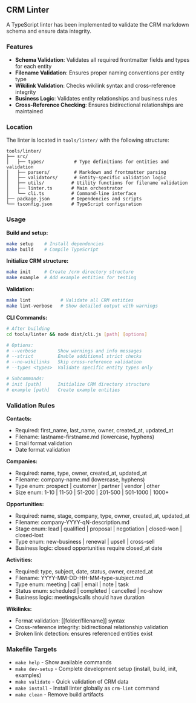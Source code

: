 
## CRM Linter

A TypeScript linter has been implemented to validate the CRM markdown schema and ensure data integrity.

### Features
- **Schema Validation**: Validates all required frontmatter fields and types for each entity
- **Filename Validation**: Ensures proper naming conventions per entity type
- **Wikilink Validation**: Checks wikilink syntax and cross-reference integrity
- **Business Logic**: Validates entity relationships and business rules
- **Cross-Reference Checking**: Ensures bidirectional relationships are maintained

### Location
The linter is located in `tools/linter/` with the following structure:
```
tools/linter/
├── src/
│   ├── types/           # Type definitions for entities and validation
│   ├── parsers/         # Markdown and frontmatter parsing
│   ├── validators/      # Entity-specific validation logic
│   ├── utils/          # Utility functions for filename validation
│   ├── linter.ts       # Main orchestrator
│   └── cli.ts          # Command-line interface
├── package.json        # Dependencies and scripts
└── tsconfig.json       # TypeScript configuration
```

### Usage

**Build and setup:**
```bash
make setup    # Install dependencies
make build    # Compile TypeScript
```

**Initialize CRM structure:**
```bash
make init     # Create /crm directory structure
make example  # Add example entities for testing
```

**Validation:**
```bash
make lint           # Validate all CRM entities
make lint-verbose   # Show detailed output with warnings
```

**CLI Commands:**
```bash
# After building
cd tools/linter && node dist/cli.js [path] [options]

# Options:
# --verbose        Show warnings and info messages
# --strict         Enable additional strict checks  
# --no-wikilinks   Skip cross-reference validation
# --types <types>  Validate specific entity types only

# Subcommands:
# init [path]      Initialize CRM directory structure
# example [path]   Create example entities
```

### Validation Rules

**Contacts:**
- Required: first_name, last_name, owner, created_at, updated_at
- Filename: lastname-firstname.md (lowercase, hyphens)
- Email format validation
- Date format validation

**Companies:**
- Required: name, type, owner, created_at, updated_at
- Filename: company-name.md (lowercase, hyphens)
- Type enum: prospect | customer | partner | vendor | other
- Size enum: 1-10 | 11-50 | 51-200 | 201-500 | 501-1000 | 1000+

**Opportunities:**
- Required: name, stage, company, type, owner, created_at, updated_at
- Filename: company-YYYY-qN-description.md
- Stage enum: lead | qualified | proposal | negotiation | closed-won | closed-lost
- Type enum: new-business | renewal | upsell | cross-sell
- Business logic: closed opportunities require closed_at date

**Activities:**
- Required: type, subject, date, status, owner, created_at
- Filename: YYYY-MM-DD-HH-MM-type-subject.md
- Type enum: meeting | call | email | note | task
- Status enum: scheduled | completed | cancelled | no-show
- Business logic: meetings/calls should have duration

**Wikilinks:**
- Format validation: [[folder/filename]] syntax
- Cross-reference integrity: bidirectional relationship validation
- Broken link detection: ensures referenced entities exist

### Makefile Targets
- `make help` - Show available commands
- `make dev-setup` - Complete development setup (install, build, init, examples)
- `make validate` - Quick validation of CRM data
- `make install` - Install linter globally as `crm-lint` command
- `make clean` - Remove build artifacts